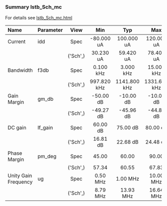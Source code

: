 ### Summary lstb_Sch_mc

For details see <a href='lstb_Sch_mc.html'>lstb_Sch_mc.html</a>

|**Name**|**Parameter**|**View**|**Min** | **Typ** | **Max**|
|:---|:---|:---:|:---:|:---:|:---:|
|Current|idd | Spec | -80.000 uA | 100.000 uA | 120.000 uA |
| | | ('Sch',)|30.230 uA | 59.420 uA | 78.405 uA |
|Bandwidth|f3db | Spec | 0.100 kHz | 3.000 kHz | 15.000 kHz |
| | | ('Sch',)|997.820 kHz | 1141.800 kHz | 1331.624 kHz |
|Gain Margin|gm\_db | Spec | -50.00 dB | -10.00 dB | -10.00 dB |
| | | ('Sch',)|-49.27 dB | -45.96 dB | -44.86 dB |
|DC gain|lf\_gain | Spec | 60.00 dB | 75.00 dB | 80.00 dB |
| | | ('Sch',)|16.81 dB | 22.68 dB | 24.48 dB |
|Phase Margin|pm\_deg | Spec | 45.00  | 60.00  | 90.00  |
| | | ('Sch',)|57.34  | 60.55  | 67.83  |
|Unity Gain Frequency|ug | Spec | 0.50 MHz | 1.00 MHz | 10.00 MHz |
| | | ('Sch',)|8.79 MHz | 13.93 MHz | 16.64 MHz |
